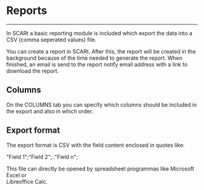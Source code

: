 # Reports

---

In SCARt a basic reporting module is included which export the data into a CSV
(comma seperated values) file.

You can create a report in SCARt. After this, the report will be created in the 
background because of the time needed to generate the report. When finished, an 
email is send to the report notify email address with a link to download the 
report.

## Columns

On the COLUMNS tab you can specify which columns should be included in the export 
and also in which order.

## Export format

The export format is CSV with the field content enclosed in quotes like:

"Field 1";"Field 2";.."Field n";

This file can directly be opened by spreadsheet programmas like Microsoft Excel or  
Libreoffice Calc. 


